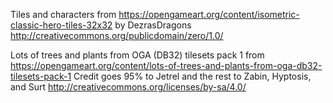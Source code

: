 Tiles and characters from https://opengameart.org/content/isometric-classic-hero-tiles-32x32
by DezrasDragons
http://creativecommons.org/publicdomain/zero/1.0/

Lots of trees and plants from OGA (DB32) tilesets pack 1 from https://opengameart.org/content/lots-of-trees-and-plants-from-oga-db32-tilesets-pack-1
Credit goes 95% to Jetrel and the rest to Zabin, Hyptosis, and Surt
http://creativecommons.org/licenses/by-sa/4.0/